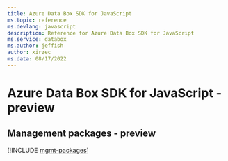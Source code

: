 ```yaml
---
title: Azure Data Box SDK for JavaScript
ms.topic: reference
ms.devlang: javascript
description: Reference for Azure Data Box SDK for JavaScript
ms.service: databox
ms.author: jeffish
author: xirzec
ms.data: 08/17/2022
---
```

# Azure Data Box SDK for JavaScript - preview

## Management packages - preview
[!INCLUDE [mgmt-packages](data-box-mgmt-index.md)]